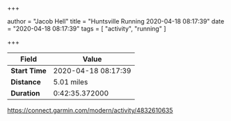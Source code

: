 +++

author = "Jacob Hell"
title = "Huntsville Running 2020-04-18 08:17:39"
date = "2020-04-18 08:17:39"
tags = [
    "activity", "running"
]

+++

<!--more-->

|Field  |Value  |
|--- | --- |
|**Start Time**|2020-04-18 08:17:39|
|**Distance**|5.01 miles|
|**Duration**|0:42:35.372000|

https://connect.garmin.com/modern/activity/4832610635